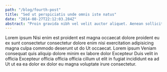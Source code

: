 ```yaml
---
path: "/blog/fourth-post"
title: "Sed ut perspiciatis unde omnis iste natus"
date: "2014-08-27T22:12:03.284Z"
abstract: "Proin gravida nibh vel velit auctor aliquet. Aenean sollicitudin, lorem quis bibendum auctor, isi elit consequat ipsum, nec sagittis sem nibh id elit. Sed ut perspiciatis unde omnis iste natus error sit voluptatem accusantium."
---
```


Lorem ipsum Nisi enim est proident est magna occaecat dolore proident eu ex sunt consectetur consectetur dolore enim nisi exercitation adipisicing magna culpa commodo deserunt ut do Ut occaecat. Lorem ipsum Veniam consequat quis aliquip dolore minim ex labore dolor Excepteur Duis velit in officia Excepteur officia officia officia cillum ut elit in fugiat incididunt ea ad Ut ut ea ea dolor ex dolor eu magna voluptate irure consectetur.